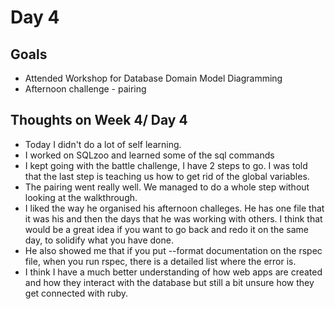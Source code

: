 # Day 4

## Goals
* Attended Workshop for Database Domain Model Diagramming
* Afternoon challenge - pairing

## Thoughts on Week 4/ Day 4
* Today I didn't do a lot of self learning.
* I worked on SQLzoo and learned some of the sql commands
* I kept going with the battle challenge, I have 2 steps to go. I was told that the last step is teaching us how to get rid of the global variables.
* The pairing went really well. We managed to do a whole step without looking at the walkthrough.
* I liked the way he organised his afternoon challeges. He has one file that it was his and then the days that he was working with others. I think that would be a great idea if you want to go back and redo it on the same day, to solidify what you have done.
* He also showed me that if you put --format documentation on the rspec file, when you run rspec, there is a detailed list where the error is.
* I think I have a much better understanding of how web apps are created and how they interact with the database but still a bit unsure how they get connected with ruby.

